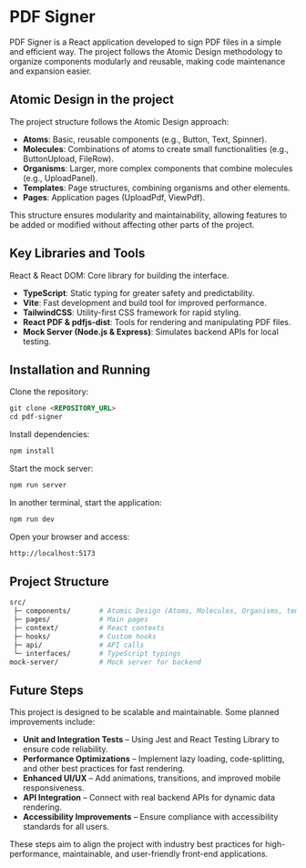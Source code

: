 
# PDF Signer
PDF Signer is a React application developed to sign PDF files in a simple and efficient way. The project follows the Atomic Design methodology to organize components modularly and reusable, making code maintenance and expansion easier.

## Atomic Design in the project
The project structure follows the Atomic Design approach:
- **Atoms**: Basic, reusable components (e.g., Button, Text, Spinner).
- **Molecules**: Combinations of atoms to create small functionalities (e.g., ButtonUpload, FileRow).
- **Organisms**: Larger, more complex components that combine molecules (e.g., UploadPanel).
- **Templates**: Page structures, combining organisms and other elements.
- **Pages**: Application pages (UploadPdf, ViewPdf).

This structure ensures modularity and maintainability, allowing features to be added or modified without affecting other parts of the project.

## Key Libraries and Tools
React & React DOM: Core library for building the interface.
- **TypeScript**: Static typing for greater safety and predictability.
- **Vite**: Fast development and build tool for improved performance.
- **TailwindCSS**: Utility-first CSS framework for rapid styling.
- **React PDF & pdfjs-dist**: Tools for rendering and manipulating PDF files.
- **Mock Server (Node.js & Express)**: Simulates backend APIs for local testing.

  

## Installation and Running
Clone the repository:
```md
git clone <REPOSITORY_URL>
cd pdf-signer
```

Install dependencies:
```md
npm install
```
  
 Start the mock server:
```md
npm run server
```

In another terminal, start the application:
```md
npm run dev
```

Open your browser and access:
```md
http://localhost:5173
```

## Project Structure
```bash
src/
 ├─ components/       # Atomic Design (Atoms, Molecules, Organisms, templates)
 ├─ pages/            # Main pages
 ├─ context/          # React contexts
 ├─ hooks/            # Custom hooks
 ├─ api/              # API calls
 └─ interfaces/       # TypeScript typings
mock-server/          # Mock server for backend

```

## Future Steps
This project is designed to be scalable and maintainable. Some planned improvements include:

- **Unit and Integration Tests** – Using Jest and React Testing Library to ensure code reliability.  
- **Performance Optimizations** – Implement lazy loading, code-splitting, and other best practices for fast rendering.  
- **Enhanced UI/UX** – Add animations, transitions, and improved mobile responsiveness.  
- **API Integration** – Connect with real backend APIs for dynamic data rendering.  
- **Accessibility Improvements** – Ensure compliance with accessibility standards for all users.  

These steps aim to align the project with industry best practices for high-performance, maintainable, and user-friendly front-end applications.